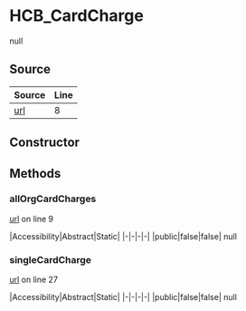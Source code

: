 # HCB_CardCharge

null
## Source
|Source|Line|
|-|-|
|[url](https://github.com/devramsean0/hcb.js/blob/dd6eb9c/src/api_endpoints/card_charge.ts#L8)|8|
## Constructor
## Methods
### allOrgCardCharges
[url](https://github.com/devramsean0/hcb.js/blob/dd6eb9c/src/api_endpoints/card_charge.ts#L9) on line 9  

|Accessibility|Abstract|Static|
|-|-|-|-|
|public|false|false|
null

### singleCardCharge
[url](https://github.com/devramsean0/hcb.js/blob/dd6eb9c/src/api_endpoints/card_charge.ts#L27) on line 27  

|Accessibility|Abstract|Static|
|-|-|-|-|
|public|false|false|
null
